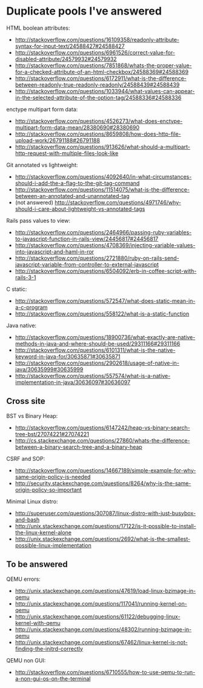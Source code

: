 # Duplicate pools I've answered

HTML boolean attributes:

- http://stackoverflow.com/questions/16109358/readonly-attribute-syntax-for-input-text/24588427#24588427
- http://stackoverflow.com/questions/6961526/correct-value-for-disabled-attribute/24579932#24579932
- http://stackoverflow.com/questions/7851868/whats-the-proper-value-for-a-checked-attribute-of-an-html-checkbox/24588369#24588369
- http://stackoverflow.com/questions/6172911/what-is-the-difference-between-readonly-true-readonly-readonly/24588439#24588439
- http://stackoverflow.com/questions/1033944/what-values-can-appear-in-the-selected-attribute-of-the-option-tag/24588336#24588336

enctype multipart form data:

- http://stackoverflow.com/questions/4526273/what-does-enctype-multipart-form-data-mean/28380690#28380690
- http://stackoverflow.com/questions/8659808/how-does-http-file-upload-work/26791188#26791188
- http://stackoverflow.com/questions/913626/what-should-a-multipart-http-request-with-multiple-files-look-like

Git annotated vs lightweight:

- http://stackoverflow.com/questions/4092640/in-what-circumstances-should-i-add-the-a-flag-to-the-git-tag-command
- http://stackoverflow.com/questions/11514075/what-is-the-difference-between-an-annotated-and-unannotated-tag
- (not answered) http://stackoverflow.com/questions/4971746/why-should-i-care-about-lightweight-vs-annotated-tags

Rails pass values to view:

- http://stackoverflow.com/questions/2464966/passing-ruby-variables-to-javascript-function-in-rails-view/24456817#24456817
- http://stackoverflow.com/questions/4708369/injecting-variable-values-into-javascript-and-haml-in-ror
- http://stackoverflow.com/questions/2721880/ruby-on-rails-send-javascript-variable-from-controller-to-external-javascript
- http://stackoverflow.com/questions/6504092/erb-in-coffee-script-with-rails-3-1

C static:

- http://stackoverflow.com/questions/572547/what-does-static-mean-in-a-c-program
- http://stackoverflow.com/questions/558122/what-is-a-static-function

Java native:

- http://stackoverflow.com/questions/18900736/what-exactly-are-native-methods-in-java-and-where-should-be-used/29311166#29311166
- http://stackoverflow.com/questions/6101311/what-is-the-native-keyword-in-java-for/30635871#30635871
- http://stackoverflow.com/questions/2902618/usage-of-native-in-java/30635999#30635999
- http://stackoverflow.com/questions/557574/what-is-a-native-implementation-in-java/30636097#30636097

## Cross site

BST vs Binary Heap:

- http://stackoverflow.com/questions/6147242/heap-vs-binary-search-tree-bst/27074221#27074221
- http://cs.stackexchange.com/questions/27860/whats-the-difference-between-a-binary-search-tree-and-a-binary-heap

CSRF and SOP:

- http://stackoverflow.com/questions/14667189/simple-example-for-why-same-origin-policy-is-needed
- http://security.stackexchange.com/questions/8264/why-is-the-same-origin-policy-so-important

Minimal Linux distro:

- <http://superuser.com/questions/307087/linux-distro-with-just-busybox-and-bash>
- <http://unix.stackexchange.com/questions/17122/is-it-possible-to-install-the-linux-kernel-alone>
- <http://unix.stackexchange.com/questions/2692/what-is-the-smallest-possible-linux-implementation>

## To be answered

QEMU errors:

- http://unix.stackexchange.com/questions/47619/load-linux-bzimage-in-qemu
- http://unix.stackexchange.com/questions/117041/running-kernel-on-qemu
- http://unix.stackexchange.com/questions/61122/debugging-linux-kernel-with-qemu
- http://unix.stackexchange.com/questions/48302/running-bzimage-in-qemu
- http://unix.stackexchange.com/questions/67462/linux-kernel-is-not-finding-the-initrd-correctly

QEMU non GUI:

- http://stackoverflow.com/questions/6710555/how-to-use-qemu-to-run-a-non-gui-os-on-the-terminal
